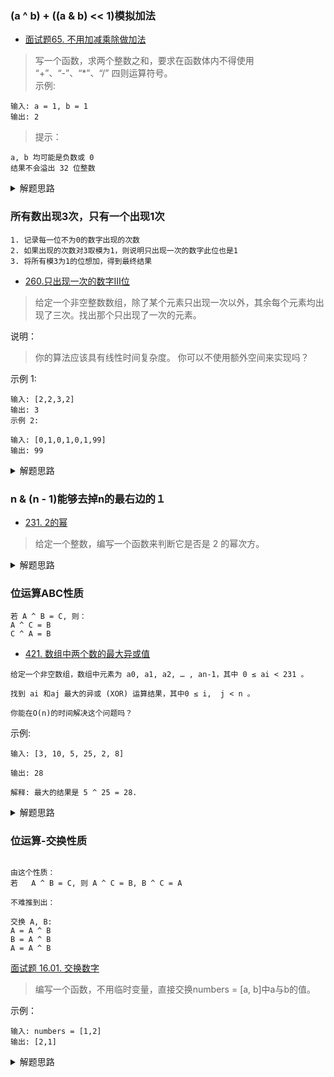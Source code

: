 ### (a ^ b) + ((a & b) << 1)模拟加法
- [面试题65. 不用加减乘除做加法](https://leetcode-cn.com/problems/bu-yong-jia-jian-cheng-chu-zuo-jia-fa-lcof/)
> 写一个函数，求两个整数之和，要求在函数体内不得使用 “+”、“-”、“*”、“/” 四则运算符号。   
示例:
```shell
输入: a = 1, b = 1
输出: 2
```
>提示：
```shell
a, b 均可能是负数或 0
结果不会溢出 32 位整数
```

<details>
    <summary>解题思路</summary>
    
```shell
计算a + b等价于计算(a ^ b) + ((a & b) << 1)，其中((a & b) << 1)表示进位。    
因此令a等于(a & b) << 1，令b等于a ^ b，直到a变成0，然后返回b。
```
```java
class Solution {
    public int add(int a, int b) {
        while(a != 0) {
            int tmp = a ^ b;
            a = (a & b) << 1;
            b = tmp;
        }
        return b;
    }
}
```
python3进位方式特别
```python3
class Solution:
    def add(self, num1, num2):
        while num2:
            temp = (num1 ^ num2)&0xFFFFFFFF
            num2 = ((num2 & num1) << 1)&0xFFFFFFFF
            num1 = temp
        return num1 if num1<=0x7FFFFFFF else ~(num1)^0xFFFFFFFF
```
</details>


### 所有数出现3次，只有一个出现1次
```shell
1. 记录每一位不为0的数字出现的次数
2. 如果出现的次数对3取模为1，则说明只出现一次的数字此位也是1
3. 将所有模3为1的位想加，得到最终结果       
```
- [260.只出现一次的数字III位](https://leetcode-cn.com/problems/single-number-iii/)
>给定一个非空整数数组，除了某个元素只出现一次以外，其余每个元素均出现了三次。找出那个只出现了一次的元素。             

说明：
>你的算法应该具有线性时间复杂度。 你可以不使用额外空间来实现吗？       

示例 1:
```shell
输入: [2,2,3,2]
输出: 3
示例 2:

输入: [0,1,0,1,0,1,99]
输出: 99
```

<details>
    <summary>解题思路</summary>
    
解法：
```python3
class Solution:
    def singleNumber(self, nums: List[int]) -> int:
        res = 0
        for digit in range(32):
            count = 0
            for num in nums:
                count += num & (1 << digit)
            if count % 3:
                res += (1 << digit)
        return resa
```
</details>

### n & (n - 1)能够去掉n的最右边的１
- [231. 2的幂](https://leetcode-cn.com/problems/power-of-two/)
> 给定一个整数，编写一个函数来判断它是否是 2 的幂次方。

<details>
    <summary>解题思路</summary>
    
```python3
位运算: n & (n - 1)能够去掉n的最右边的1，　而2的整数次幂只有一个1：

# 方法一：　递归
class Solution:
    def isPowerOfTwo(self, n: int) -> bool:
        if n <= 0: return False
        if n == 1 or n == 2: return True
        if n % 2 != 0: return False
        if n ** 0.5 != 0:
            return self.isPowerOfTwo(n // 2)
        else:
            return self.isPowerOfTwo(n ** 0.5)

＃ 方法二：　位运算
class Solution:
    def isPowerOfTwo(self, n: int) -> bool:
        if n <= 0: return False
        # 2的整数次幂只有一个１
        return n & (n - 1) == 0
```
</details>



### 位运算ABC性质

```shell
若 A ^ B = C, 则：   
A ^ C = B
C ^ A = B
```

- [421. 数组中两个数的最大异或值](https://leetcode-cn.com/problems/maximum-xor-of-two-numbers-in-an-array/)

```shell
给定一个非空数组，数组中元素为 a0, a1, a2, … , an-1，其中 0 ≤ ai < 231 。

找到 ai 和aj 最大的异或 (XOR) 运算结果，其中0 ≤ i,  j < n 。

你能在O(n)的时间解决这个问题吗？
```
示例:
```
输入: [3, 10, 5, 25, 2, 8]

输出: 28

解释: 最大的结果是 5 ^ 25 = 28.
```
<details>
    <summary>解题思路</summary>
    
```python3
"""
我们不关心是哪两个数的XOR得到的最大值，只是从第31位到0位，逐位假设当前位是1；
利用 <若 A^B=C， 则 C^A=B> 性质，如果不能得到C^A=B，者证明当前位是0
"""
class Solution:
    def findMaximumXOR(self, nums: List[int]) -> int:
        mask = 0
        ans = 0
        for i in range(31, -1, -1):
            mask |= (1 << i)
            s = set()                   # s用来存储各个数(32位表示)的前i个前缀
            for num in nums:
                s.add(mask & num)
            temp = ans | (1 << i)       # 假设ans此时i位上是1
            for prefix in s:
                if temp ^ prefix in s:
                    ans = temp
        return ans
```
</details>

### 位运算-交换性质
```shell script

由这个性质：
若   A ^ B = C, 则 A ^ C = B, B ^ C = A

不难推到出：

交换 A, B:
A = A ^ B
B = A ^ B
A = A ^ B
```

[面试题 16.01. 交换数字](https://leetcode-cn.com/problems/swap-numbers-lcci/)
> 编写一个函数，不用临时变量，直接交换numbers = [a, b]中a与b的值。

示例：
```shell script
输入: numbers = [1,2]
输出: [2,1]
```

<details>
    <summary>解题思路</summary>
    
```python
class Solution:
    def swapNumbers(self, numbers: List[int]) -> List[int]:
        """
        利用这个性质：
        若 a ^ b = c, 则 a ^ c = b, b ^ c = a 成立
        推导出这个性质：
        交换 a, b
        a = a ^ b
        b = a ^ b
        a = a ^ b
        """
        numbers[0] = numbers[0] ^ numbers[1]
        numbers[1] = numbers[0] ^ numbers[1]
        numbers[0] = numbers[0] ^ numbers[1]
        return numbers
```
</details>